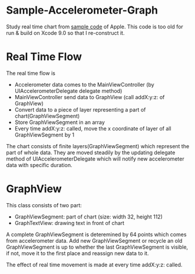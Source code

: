 # Sample-Accelerometer-Graph
Study real time chart from [sample code](https://developer.apple.com/library/content/samplecode/AccelerometerGraph/Introduction/Intro.html) of Apple. This code is too old for run & build on Xcode 9.0 so that I re-construct it.

# Real Time Flow
The real time flow is
- Accelerometer data comes to the MainViewController (by UIAccelerometerDelegate delegate method)
- MainViewController send data to GraphView (call addX:y:z: of GraphView)
- Convert data to a piece of layer representing a part of chart(GraphViewSegment)
- Store GraphViewSegment in an array
- Every time addX:y:z: called, move the x coordinate of layer of all GraphViewSegment by 1

The chart consists of finite layers(GraphViewSegment) which represent the part of whole data. They are moved steadily by the updating delegate method of UIAccelerometerDelegate which will notify new accelerometer data with specific duration.

# GraphView
This class consists of two part:
- GraphViewSegment: part of chart (size: width 32, height 112)
- GraphTextView: drawing text in front of chart

A complete GraphViewSegment is deteremined by 64 points which comes from accelerometer data. Add new GraphViewSegment or recycle an old GraphViewSegment is up to whether the last GraphViewSegment is visible, if not, move it to the first place and reassign new data to it.

The effect of real time movement is made at every time addX:y:z: called.
